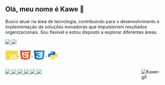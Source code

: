 ## Olá, meu nome é Kawe 👋
<p>Busco atuar na área de tecnologia, contribuindo para o desenvolvimento e 
implementação de soluções inovadoras que impulsionem resultados 
organizacionais. Sou flexível e estou disposto a explorar diferentes áreas.</p>

<div>
  <a href="https://beacons.ai/kawebxsz">
    <img height="180em" src="https://github-readme-stats.vercel.app/api?username=kawebxsz&show_icons=true&theme=dracula&include_all_comits=true&count_private=true"/>
    <img height="180" src="https://github-readme-stats.vercel.app/api/top-langs/?username=kawebxsz&layout=compact&langs_count=16&theme=dracula"/>
</div>

<div style="display: inline_block"><br>
  <img align="center" alt="Kawe-Js" height="30" width="40" src="https://raw.githubusercontent.com/devicons/devicon/master/icons/javascript/javascript-plain.svg">
  <img align="center" alt="Kawe-HTML" height="30" width="40" src="https://raw.githubusercontent.com/devicons/devicon/master/icons/html5/html5-original.svg">
  <img align="center" alt="Kawe-CSS" height="30" width="40" src="https://raw.githubusercontent.com/devicons/devicon/master/icons/css3/css3-original.svg">
  <img align="center" alt="Rafa-Python" height="30" width="40" src="https://raw.githubusercontent.com/devicons/devicon/master/icons/python/python-original.svg">
</div>

##

<div> 
  <a href="https://www.youtube.com/@kawe_uzz6792" target="_blank">
    <img src="https://img.shields.io/badge/YouTube-FF0000?style=for-the-badge&logo=youtube&logoColor=white" target="_blank">
  </a>
  <a href="https://www.instagram.com/kawebxsz_" target="_blank">
    <img src="https://img.shields.io/badge/-Instagram-%23E4405F?style=for-the-badge&logo=instagram&logoColor=white" target="_blank">
  </a>
 	<a href="https://www.twitch.tv/kawebxsz_" target="_blank">
    <img src="https://img.shields.io/badge/Twitch-9146FF?style=for-the-badge&logo=twitch&logoColor=white" target="_blank">
  </a>
  <a href="https://discord.com/channels/1395591817126350990/1395857461008924792" target="_blank">
    <img src="https://img.shields.io/badge/Discord-7289DA?style=for-the-badge&logo=discord&logoColor=white" target="_blank">
  </a> 
  <a href = "mailto:kaueribeiro583@gmail.com">
    <img src="https://img.shields.io/badge/-Gmail-%23333?style=for-the-badge&logo=gmail&logoColor=white" target="_blank">
  </a>
  <a href="https://www.linkedin.com/in/kauê-ribeiro-67438a276" target="_blank">
    <img src="https://img.shields.io/badge/-LinkedIn-%230077B5?style=for-the-badge&logo=linkedin&logoColor=white" target="_blank">
  </a> 
   <img align="right" src="https://i.gifer.com/1Gpd.gif" alt="Kawe-gif" width="70px">
</div>

